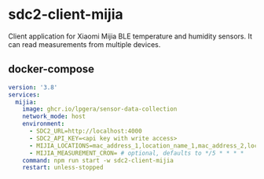 # sdc2-client-mijia

Client application for Xiaomi Mijia BLE temperature and humidity sensors. It can read measurements from multiple devices.

## docker-compose

```yaml
version: '3.8'
services:
  mijia:
    image: ghcr.io/lpgera/sensor-data-collection
    network_mode: host
    environment:
      - SDC2_URL=http://localhost:4000
      - SDC2_API_KEY=<api key with write access>
      - MIJIA_LOCATIONS=mac_address_1,location_name_1,mac_address_2,location_name_2
      - MIJIA_MEASUREMENT_CRON= # optional, defaults to */5 * * * *
    command: npm run start -w sdc2-client-mijia
    restart: unless-stopped
```
